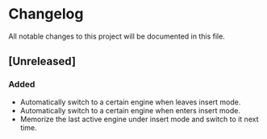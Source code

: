 # Changelog

All notable changes to this project will be documented in this file.

## [Unreleased]
### Added
- Automatically switch to a certain engine when leaves insert mode.
- Automatically switch to a certain engine when enters insert mode.
- Memorize the last active engine under insert mode and switch to it next time.
